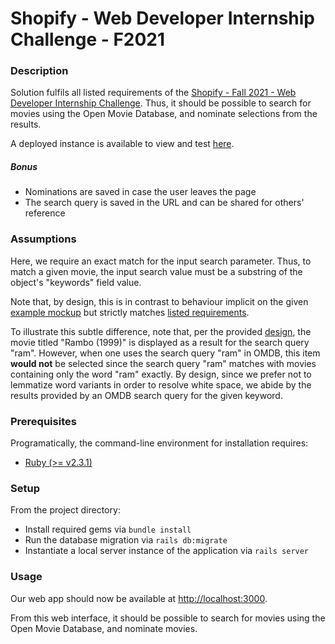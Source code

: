# Shopify - Web Developer Internship Challenge - F2021

### Description

Solution fulfils all listed requirements of the [Shopify - Fall 2021 - Web Developer Internship Challenge](https://docs.google.com/document/d/1SdR9rQpocsH5rPTOcxr9noqHRld5NJlylKO9Hf94U8U/edit#). Thus, it should be possible to search for movies using the Open Movie Database, and nominate selections from the results.

A deployed instance is available to view and test [here](--).

##### Bonus

  * Nominations are saved in case the user leaves the page
  * The search query is saved in the URL and can be shared for others' reference

### Assumptions

Here, we require an exact match for the input search parameter. Thus, to match a given movie, the input search value must be a substring of the object's "keywords" field value. 

Note that, by design, this is in contrast to behaviour implicit on the given [example mockup](https://docs.google.com/document/d/1SdR9rQpocsH5rPTOcxr9noqHRld5NJlylKO9Hf94U8U/edit#heading=h.c7xqfkhsqnd4) but strictly matches [listed requirements](https://docs.google.com/document/d/1SdR9rQpocsH5rPTOcxr9noqHRld5NJlylKO9Hf94U8U/edit#). 

To illustrate this subtle difference, note that, per the provided [design](https://docs.google.com/document/d/1SdR9rQpocsH5rPTOcxr9noqHRld5NJlylKO9Hf94U8U/edit#heading=h.c7xqfkhsqnd4), the movie titled "Rambo (1999)" is displayed as a result for the search query "ram". However, when one uses the search query "ram" in OMDB, this item **would not** be selected since the search query "ram" matches with movies containing only the word "ram" exactly. By design, since we prefer not to lemmatize word variants in order to resolve white space, we abide by the results provided by an OMDB search query for the given keyword.

### Prerequisites

Programatically, the command-line environment for installation requires:

  * [Ruby (>= v2.3.1)](https://www.ruby-lang.org/en/documentation/installation/)

### Setup

From the project directory:

* Install required gems via `bundle install`
* Run the database migration via `rails db:migrate`
* Instantiate a local server instance of the application via `rails server`

### Usage

Our web app should now be available at [http://localhost:3000](http://localhost:3000).

From this web interface, it should be possible to search for movies using the Open Movie Database, and nominate movies.